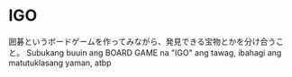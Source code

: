 # IGO
囲碁というボードゲームを作ってみながら、発見できる宝物とかを分け合うこと。  Subukang buuin ang BOARD GAME na "IGO" ang tawag, ibahagi ang matutuklasang yaman, atbp
